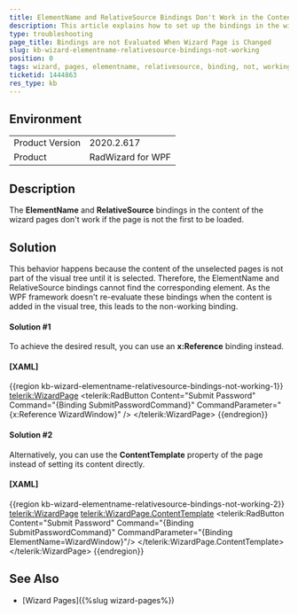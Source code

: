 ```yaml
---
title: ElementName and RelativeSource Bindings Don't Work in the Content of Not-Selected Wizard Pages
description: This article explains how to set up the bindings in the wizard pages so that they work even if the page is not selected.
type: troubleshooting
page_title: Bindings are not Evaluated When Wizard Page is Changed
slug: kb-wizard-elementname-relativesource-bindings-not-working
position: 0
tags: wizard, pages, elementname, relativesource, binding, not, working
ticketid: 1444863
res_type: kb
---
```


## Environment
<table>
	<tr>
		<td>Product Version</td>
		<td>2020.2.617</td>
	</tr>
	<tr>
		<td>Product</td>
		<td>RadWizard for WPF</td>
	</tr>
</table>

## Description

The **ElementName** and **RelativeSource** bindings in the content of the wizard pages don't work if the page is not the first to be loaded.

## Solution

This behavior happens because the content of the unselected pages is not part of the visual tree until it is selected. Therefore, the ElementName and RelativeSource bindings cannot find the corresponding element. As the WPF framework doesn't re-evaluate these bindings when the content is added in the visual tree, this leads to the non-working binding.

#### Solution #1

To achieve the desired result, you can use an **x:Reference** binding instead.

#### __[XAML]__
{{region kb-wizard-elementname-relativesource-bindings-not-working-1}}
    <telerik:WizardPage>
        <telerik:RadButton Content="Submit Password" Command="{Binding SubmitPasswordCommand}" CommandParameter="{x:Reference WizardWindow}" />
    </telerik:WizardPage>
{{endregion}}

#### Solution #2

Alternatively, you can use the **ContentTemplate** property of the page instead of setting its content directly.

#### __[XAML]__
{{region kb-wizard-elementname-relativesource-bindings-not-working-2}}
    <telerik:WizardPage>
        <telerik:WizardPage.ContentTemplate>
            <DataTemplate>
                    <telerik:RadButton Content="Submit Password" Command="{Binding SubmitPasswordCommand}" CommandParameter="{Binding ElementName=WizardWindow}"/>
                </UniformGrid>
            </DataTemplate>
        </telerik:WizardPage.ContentTemplate>
    </telerik:WizardPage>
{{endregion}}

## See Also
* [Wizard Pages]({%slug wizard-pages%})